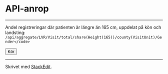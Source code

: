 # API-anrop


----------
Andel registreringar där patienten är längre än 165 cm, uppdelat på kön och landsting:
`/api/aggregate/LVR/Visit/total/share(Height(165))/county(VisitUnit)/Gender</code>`


<div>
<button class="btn btn-default" onclick="jsondump('https://stratum.registercentrum.se/api/aggregate/LVR/Visit/total/share(Height(165))/county(VisitUnit)/VisitUnit?apikey=bK3H9bwaG4o=');">Kör</button></div>

----------

Skrivet med [<i class="icon-provider-stackedit"></i> StackEdit](https://stackedit.io/).
